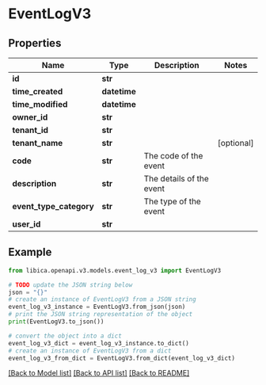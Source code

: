 # EventLogV3


## Properties

Name | Type | Description | Notes
------------ | ------------- | ------------- | -------------
**id** | **str** |  | 
**time_created** | **datetime** |  | 
**time_modified** | **datetime** |  | 
**owner_id** | **str** |  | 
**tenant_id** | **str** |  | 
**tenant_name** | **str** |  | [optional] 
**code** | **str** | The code of the event | 
**description** | **str** | The details of the event | 
**event_type_category** | **str** | The type of the event | 
**user_id** | **str** |  | 

## Example

```python
from libica.openapi.v3.models.event_log_v3 import EventLogV3

# TODO update the JSON string below
json = "{}"
# create an instance of EventLogV3 from a JSON string
event_log_v3_instance = EventLogV3.from_json(json)
# print the JSON string representation of the object
print(EventLogV3.to_json())

# convert the object into a dict
event_log_v3_dict = event_log_v3_instance.to_dict()
# create an instance of EventLogV3 from a dict
event_log_v3_from_dict = EventLogV3.from_dict(event_log_v3_dict)
```
[[Back to Model list]](../README.md#documentation-for-models) [[Back to API list]](../README.md#documentation-for-api-endpoints) [[Back to README]](../README.md)


